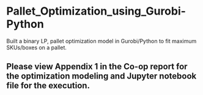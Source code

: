 # Pallet_Optimization_using_Gurobi-Python
Built a binary LP, pallet optimization model in Gurobi/Python to fit maximum SKUs/boxes on a pallet. 

## Please view Appendix 1 in the Co-op report for the optimization modeling and Jupyter notebook file for the execution.
